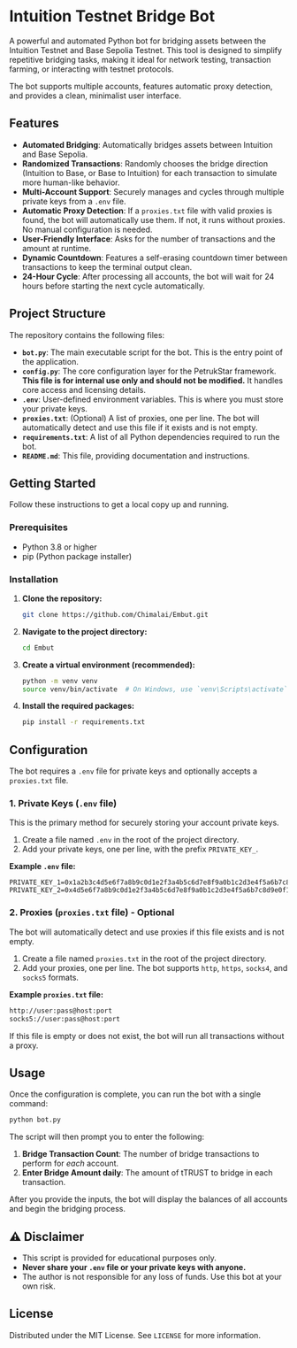 # Intuition Testnet Bridge Bot

A powerful and automated Python bot for bridging assets between the Intuition Testnet and Base Sepolia Testnet. This tool is designed to simplify repetitive bridging tasks, making it ideal for network testing, transaction farming, or interacting with testnet protocols.

The bot supports multiple accounts, features automatic proxy detection, and provides a clean, minimalist user interface.

## Features

  - **Automated Bridging**: Automatically bridges assets between Intuition and Base Sepolia.
  - **Randomized Transactions**: Randomly chooses the bridge direction (Intuition to Base, or Base to Intuition) for each transaction to simulate more human-like behavior.
  - **Multi-Account Support**: Securely manages and cycles through multiple private keys from a `.env` file.
  - **Automatic Proxy Detection**: If a `proxies.txt` file with valid proxies is found, the bot will automatically use them. If not, it runs without proxies. No manual configuration is needed.
  - **User-Friendly Interface**: Asks for the number of transactions and the amount at runtime.
  - **Dynamic Countdown**: Features a self-erasing countdown timer between transactions to keep the terminal output clean.
  - **24-Hour Cycle**: After processing all accounts, the bot will wait for 24 hours before starting the next cycle automatically.

## Project Structure

The repository contains the following files:

  - **`bot.py`**: The main executable script for the bot. This is the entry point of the application.
  - **`config.py`**: The core configuration layer for the PetrukStar framework. **This file is for internal use only and should not be modified.** It handles core access and licensing details.
  - **`.env`**: User-defined environment variables. This is where you must store your private keys.
  - **`proxies.txt`**: (Optional) A list of proxies, one per line. The bot will automatically detect and use this file if it exists and is not empty.
  - **`requirements.txt`**: A list of all Python dependencies required to run the bot.
  - **`README.md`**: This file, providing documentation and instructions.

## Getting Started

Follow these instructions to get a local copy up and running.

### Prerequisites

  - Python 3.8 or higher
  - pip (Python package installer)

### Installation

1.  **Clone the repository:**

    ```bash
    git clone https://github.com/Chimalai/Embut.git
    ```

2.  **Navigate to the project directory:**

    ```bash
    cd Embut
    ```

3.  **Create a virtual environment (recommended):**

    ```bash
    python -m venv venv
    source venv/bin/activate  # On Windows, use `venv\Scripts\activate`
    ```

4.  **Install the required packages:**

    ```bash
    pip install -r requirements.txt
    ```

## Configuration

The bot requires a `.env` file for private keys and optionally accepts a `proxies.txt` file.

### 1\. Private Keys (`.env` file)

This is the primary method for securely storing your account private keys.

1.  Create a file named `.env` in the root of the project directory.
2.  Add your private keys, one per line, with the prefix `PRIVATE_KEY_`.

**Example `.env` file:**

```env
PRIVATE_KEY_1=0x1a2b3c4d5e6f7a8b9c0d1e2f3a4b5c6d7e8f9a0b1c2d3e4f5a6b7c8d9e0f1a2b
PRIVATE_KEY_2=0x4d5e6f7a8b9c0d1e2f3a4b5c6d7e8f9a0b1c2d3e4f5a6b7c8d9e0f1a2b1c2d
```

### 2\. Proxies (`proxies.txt` file) - Optional

The bot will automatically detect and use proxies if this file exists and is not empty.

1.  Create a file named `proxies.txt` in the root of the project directory.
2.  Add your proxies, one per line. The bot supports `http`, `https`, `socks4`, and `socks5` formats.

**Example `proxies.txt` file:**

```txt
http://user:pass@host:port
socks5://user:pass@host:port
```

If this file is empty or does not exist, the bot will run all transactions without a proxy.

## Usage

Once the configuration is complete, you can run the bot with a single command:

```bash
python bot.py
```

The script will then prompt you to enter the following:

1.  **Bridge Transaction Count**: The number of bridge transactions to perform for *each* account.
2.  **Enter Bridge Amount daily**: The amount of tTRUST to bridge in each transaction.

After you provide the inputs, the bot will display the balances of all accounts and begin the bridging process.

## ⚠️ Disclaimer

  - This script is provided for educational purposes only.
  - **Never share your `.env` file or your private keys with anyone.**
  - The author is not responsible for any loss of funds. Use this bot at your own risk.

## License

Distributed under the MIT License. See `LICENSE` for more information.

